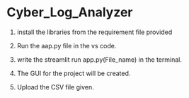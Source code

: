 # Cyber_Log_Analyzer

1. install the libraries from the requirement file provided

2. Run the aap.py file in the vs code.

3. write the streamlit run app.py(File_name) in the terminal.

4. The GUI for the project will be created.

5. Upload the CSV file given.
